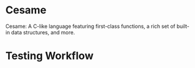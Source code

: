 # Cesame
Cesame: A C-like language featuring first-class functions, a rich set of built-in data structures, and more.

# Testing Workflow